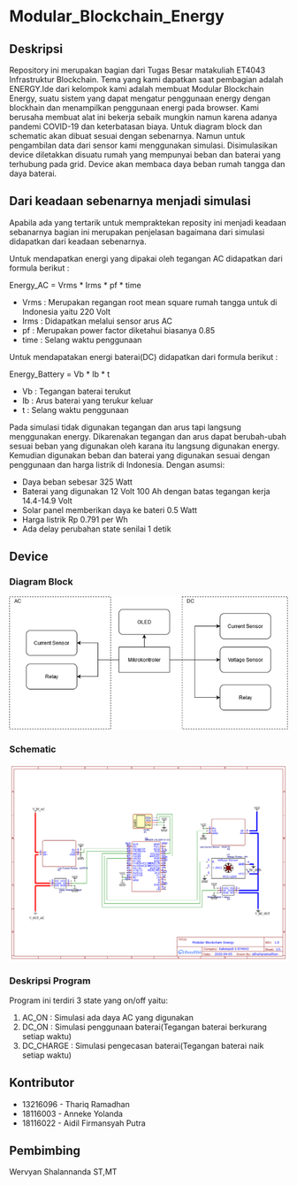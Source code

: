 # Modular_Blockchain_Energy

## Deskripsi

Repository ini merupakan bagian dari Tugas Besar matakuliah ET4043 Infrastruktur Blockchain. Tema yang kami dapatkan saat pembagian adalah ENERGY.Ide dari kelompok kami adalah membuat Modular Blockchain Energy, suatu sistem yang dapat mengatur penggunaan energy dengan blockhain dan menampilkan penggunaan energi pada browser. Kami berusaha membuat alat ini bekerja sebaik mungkin namun karena adanya pandemi COVID-19 dan keterbatasan biaya. Untuk diagram block dan schematic akan dibuat sesuai dengan sebenarnya. Namun untuk pengambilan data dari sensor kami menggunakan simulasi. Disimulasikan  device diletakkan disuatu rumah yang mempunyai beban dan baterai yang terhubung pada grid. Device akan membaca daya beban rumah tangga dan daya baterai.

## Dari keadaan sebenarnya menjadi simulasi 
Apabila ada yang tertarik untuk mempraktekan reposity ini menjadi keadaan sebanarnya bagian ini merupakan penjelasan bagaimana dari simulasi didapatkan dari keadaan sebenarnya.

Untuk mendapatkan energi yang dipakai oleh tegangan AC didapatkan dari formula berikut :

Energy_AC = Vrms * Irms * pf * time
- Vrms : Merupakan regangan root mean square rumah tangga untuk di Indonesia yaitu 220 Volt
- Irms : Didapatkan melalui sensor arus AC
- pf : Merupakan power factor diketahui biasanya 0.85
- time : Selang waktu penggunaan

Untuk mendapatakan energi baterai(DC) didapatkan dari formula berikut :

Energy_Battery = Vb * Ib * t
- Vb : Tegangan baterai terukut
- Ib : Arus baterai yang terukur keluar
- t : Selang waktu penggunaan

Pada simulasi tidak digunakan tegangan dan arus tapi langsung menggunakan energy. Dikarenakan tegangan dan arus dapat berubah-ubah sesuai beban yang digunakan oleh karana itu langsung digunakan energy. Kemudian digunakan beban dan baterai yang digunakan sesuai dengan penggunaan dan harga listrik di Indonesia. Dengan asumsi:
- Daya beban sebesar 325 Watt
- Baterai yang digunakan 12 Volt 100 Ah dengan batas tegangan kerja 14.4-14.9 Volt
- Solar panel memberikan daya ke bateri 0.5 Watt
- Harga listrik Rp 0.791 per Wh
- Ada delay perubahan state senilai 1 detik

## Device
 
### Diagram Block
![Diagram Block](https://raw.githubusercontent.com/ThariqRamadhan101/Modular_Blockchain_Energy/master/Blockchain.png)

### Schematic
![Schematic](https://raw.githubusercontent.com/ThariqRamadhan101/Modular_Blockchain_Energy/master/Schematic_Modular_Blockchain_Energy_Sheet_1_20200405102355.png)

### Deskripsi Program
Program ini terdiri 3 state yang on/off yaitu:
1. AC_ON : Simulasi ada daya AC yang digunakan
2. DC_ON : Simulasi penggunaan baterai(Tegangan baterai berkurang setiap waktu)
3. DC_CHARGE : Simulasi pengecasan baterai(Tegangan baterai naik setiap waktu)
  

## Kontributor
- 13216096 - Thariq Ramadhan
- 18116003 - Anneke Yolanda
- 18116022 - Aidil Firmansyah Putra

## Pembimbing
Wervyan Shalannanda ST,MT

